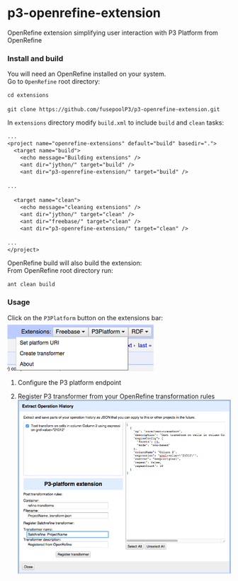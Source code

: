 # p3-openrefine-extension
OpenRefine extension simplifying user interaction with P3 Platform from OpenRefine

### Install and build
You will need an OpenRefine installed on your system.<br>
Go to `OpenRefine` root directory:
```
cd extensions

git clone https://github.com/fusepoolP3/p3-openrefine-extension.git
```

In `extensions` directory modify `build.xml` to include `build` and `clean` tasks:
```
...
<project name="openrefine-extensions" default="build" basedir=".">
  <target name="build">
    <echo message="Building extensions" />
    <ant dir="jython/" target="build" />
    <ant dir="p3-openrefine-extension/" target="build" />

...

  <target name="clean">
    <echo message="cleaning extensions" />
    <ant dir="jython/" target="clean" />
    <ant dir="freebase/" target="clean" />
    <ant dir="p3-openrefine-extension/" target="clean" />

...
</project>
```

OpenRefine build will also build the extension:<br>
From OpenRefine root directory run:
```
ant clean build
```

### Usage
Click on the `P3Platform` button on the extensions bar:
![P3Plaform button](img/bar.png)


1. Configure the P3 platform endpoint

2. Register P3 transformer from your OpenRefine transformation rules
![P3Plaform register](img/register.png)
